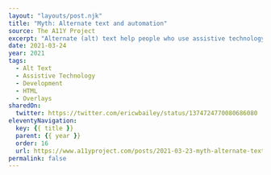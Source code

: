 ```yaml
---
layout: "layouts/post.njk"
title: "Myth: Alternate text and automation"
source: The A11Y Project
excerpt: "Alternate (alt) text help people who use assistive technology understand images, and are a core part of the Web Content Accessibility Guidelines (WCAG). They require a human’s input to be effective"
date: 2021-03-24
year: 2021
tags:
  - Alt Text
  - Assistive Technology
  - Development
  - HTML
  - Overlays
sharedOn:
  twitter: https://twitter.com/ericwbailey/status/1374724770080686080
eleventyNavigation:
  key: {{ title }}
  parent: {{ year }}
  order: 16
  url: https://www.a11yproject.com/posts/2021-03-23-myth-alternate-text-can-be-automated/
permalink: false
---
```

